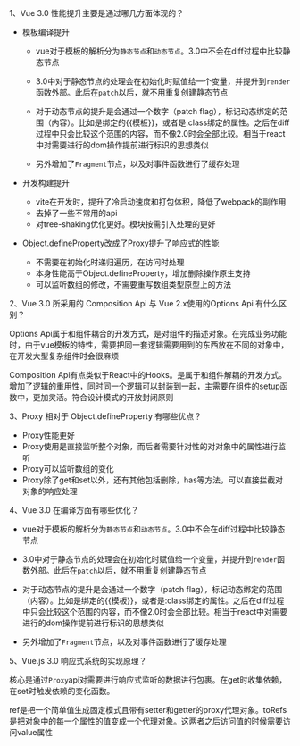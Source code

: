 1、Vue 3.0 性能提升主要是通过哪几方面体现的？
* 模板编译提升
  - vue对于模板的解析分为`静态节点`和`动态节点`。3.0中不会在diff过程中比较静态节点

  - 3.0中对于静态节点的处理会在初始化时赋值给一个变量，并提升到`render`函数外部。此后在`patch`以后，就不用重复创建静态节点

  - 对于动态节点的提升是会通过一个数字（patch flag），标记动态绑定的范围（内容）。比如是绑定的{{模板}}，或者是:class绑定的属性。之后在diff过程中只会比较这个范围的内容，而不像2.0时会全部比较。相当于react中对需要进行的dom操作提前进行标识的思想类似

  - 另外增加了`Fragment`节点，以及对事件函数进行了缓存处理

* 开发构建提升
  - vite在开发时，提升了冷启动速度和打包体积，降低了webpack的副作用
  - 去掉了一些不常用的api
  - 对tree-shaking优化更好。模块按需引入处理的更好

* Object.defineProperty改成了Proxy提升了响应式的性能
  - 不需要在初始化时递归遍历，在访问时处理
  - 本身性能高于Object.defineProperty，增加删除操作原生支持
  - 可以监听数组的修改，不需要重写数组类型原型上的方法


2、Vue 3.0 所采用的 Composition Api 与 Vue 2.x使用的Options Api 有什么区别？

Options Api属于和组件耦合的开发方式，是对组件的描述对象。在完成业务功能时，由于vue模板的特性，需要把同一套逻辑需要用到的东西放在不同的对象中，在开发大型复杂组件时会很麻烦

Composition Api有点类似于React中的Hooks。是属于和组件解耦的开发方式。增加了逻辑的重用性，同时同一个逻辑可以封装到一起，主需要在组件的setup函数中，更加灵活。符合设计模式的开放封闭原则


3、Proxy 相对于 Object.defineProperty 有哪些优点？

* Proxy性能更好
* Proxy使用是直接监听整个对象，而后者需要针对性的对对象中的属性进行监听
* Proxy可以监听数组的变化
* Proxy除了get和set以外，还有其他包括删除，has等方法，可以直接拦截对对象的响应处理

4、Vue 3.0 在编译方面有哪些优化？

- vue对于模板的解析分为`静态节点`和`动态节点`。3.0中不会在diff过程中比较静态节点

- 3.0中对于静态节点的处理会在初始化时赋值给一个变量，并提升到`render`函数外部。此后在`patch`以后，就不用重复创建静态节点

- 对于动态节点的提升是会通过一个数字（patch flag），标记动态绑定的范围（内容）。比如是绑定的{{模板}}，或者是:class绑定的属性。之后在diff过程中只会比较这个范围的内容，而不像2.0时会全部比较。相当于react中对需要进行的dom操作提前进行标识的思想类似

- 另外增加了`Fragment`节点，以及对事件函数进行了缓存处理

5、Vue.js 3.0 响应式系统的实现原理？

核心是通过`Proxy`api对需要进行响应式监听的数据进行包裹。在get时收集依赖，在set时触发依赖的变化函数。

ref是把一个简单值生成固定模式且带有setter和getter的proxy代理对象。toRefs是把对象中的每一个属性的值变成一个代理对象。这两者之后访问值的时候需要访问value属性

